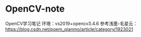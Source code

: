 # OpenCV-note
OpenCV学习笔记
环境：vs2019+opencv3.4.6
参考浅墨-毛星云：https://blog.csdn.net/poem_qianmo/article/category/1923021
